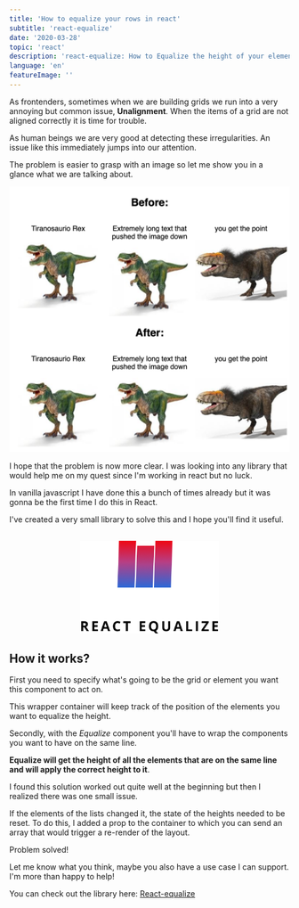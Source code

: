 ```yaml
---
title: 'How to equalize your rows in react'
subtitle: 'react-equalize'
date: '2020-03-28'
topic: 'react'
description: 'react-equalize: How to Equalize the height of your elements in your page'
language: 'en'
featureImage: ''
---
```


As frontenders, sometimes when we are building grids we run into a very annoying but common issue, **Unalignment**. When the items of a grid are not aligned correctly it is time for trouble.

As human beings we are very good at detecting these irregularities. An issue like this immediately jumps into our attention.

The problem is easier to grasp with an image so let me show you in a glance what we are talking about.

![react equalize problem description image](https://raw.githubusercontent.com/neomaxzero/react-equalize/master/assets/explanation-problem.png)

I hope that the problem is now more clear. I was looking into any library that would help me on my quest since I'm working in react but no luck.

In vanilla javascript I have done this a bunch of times already but it was gonna be the first time I do this in React.

I've created a very small library to solve this and I hope you'll find it useful.

<a href="https://github.com/neomaxzero/react-equalize" target="_blank">
    <p align="center">
        <img src="https://github.com/neomaxzero/react-equalize/blob/master/assets/react-equalize.png?raw=true" alt="react-equalize"  style="width: 250px; padding-top: 16px"/>
    </p>
</a>

## How it works?

First you need to specify what's going to be the grid or element you want this component to act on.

This wrapper container will keep track of the position of the elements you want to equalize the height.

Secondly, with the _Equalize_ component you'll have to wrap the components you want to have on the same line.

**Equalize will get the height of all the elements that are on the same line and will apply the correct height to it**.

I found this solution worked out quite well at the beginning but then I realized there was one small issue.

If the elements of the lists changed it, the state of the heights needed to be reset. To do this, I added a prop to the container to which you can send an array that would trigger a re-render of the layout.

Problem solved!

Let me know what you think, maybe you also have a use case I can support. I'm more than happy to help!

You can check out the library here: [React-equalize](https://github.com/neomaxzero/react-equalize)
